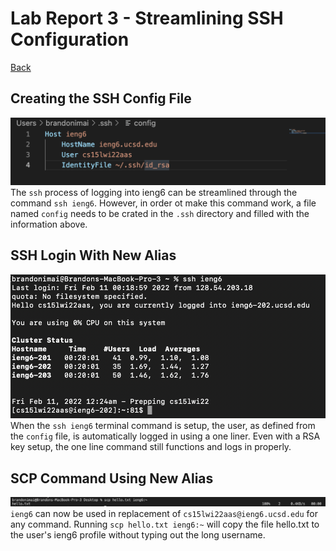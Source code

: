 # Lab Report 3 - Streamlining SSH Configuration
[Back](https://bimai25.github.io/cse15l-lab-reports/index.html)
## Creating the SSH Config File
![Image](./screenshots/lab-report-3/config_vscode.png)
The `ssh` process of logging into ieng6 can be streamlined through the command `ssh ieng6`. However, in order ot make this command work, a file named `config` needs to be crated in the `.ssh` directory and filled with the information above.

## SSH Login With New Alias
![Image](./screenshots/lab-report-3/ssh_login.png)
When the `ssh ieng6` terminal command is setup, the user, as defined from the `config` file, is automatically logged in using a one liner. Even with a RSA key setup, the one line command still functions and logs in properly.

## SCP Command Using New Alias
![Image](./screenshots/lab-report-3/scp.png)
`ieng6` can now be used in replacement of `cs15lwi22aas@ieng6.ucsd.edu` for any command. Running `scp hello.txt ieng6:~` will copy the file hello.txt to the user's ieng6 profile without typing out the long username.
